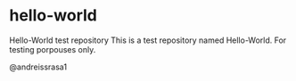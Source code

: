 # hello-world
Hello-World test repository
This is a test repository named Hello-World.
For testing porpouses only.

@andreissrasa1
